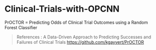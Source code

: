 # Clinical-Trials-with-OPCNN

PrOCTOR = Predicting Odds of Clinical Trial Outcomes using a Random Forest Classifier
> References : A Data-Driven Approach to Predicting Successes and Failures of Clinical Trials
> https://github.com/kgayvert/PrOCTOR
